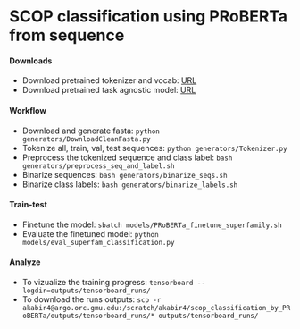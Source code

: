 # SCOP classification using PRoBERTa from sequence

#### Downloads
* Download pretrained tokenizer and vocab: [URL](https://drive.google.com/drive/folders/1lJkG4IAWxSs8mGqSk-MjsaBQFV4Y3dhq)
* Download pretrained task agnostic model: [URL](https://drive.google.com/drive/u/2/folders/1TbFjyRfbkLgJ_rlvO1SFB-ZvwQyykvK7)

#### Workflow
* Download and generate fasta: `python generators/DownloadCleanFasta.py`
* Tokenize all, train, val, test sequences: `python generators/Tokenizer.py`
* Preprocess the tokenized sequence and class label: `bash generators/preprocess_seq_and_label.sh`
* Binarize sequences: `bash generators/binarize_seqs.sh`
* Binarize class labels: `bash generators/binarize_labels.sh`

#### Train-test
* Finetune the model: `sbatch models/PRoBERTa_finetune_superfamily.sh`
* Evaluate the finetuned model: `python models/eval_superfam_classification.py`

#### Analyze
* To vizualize the training progress: `tensorboard --logdir=outputs/tensorboard_runs/`
* To download the runs outputs: `scp -r akabir4@argo.orc.gmu.edu:/scratch/akabir4/scop_classification_by_PRoBERTa/outputs/tensorboard_runs/* outputs/tensorboard_runs/`